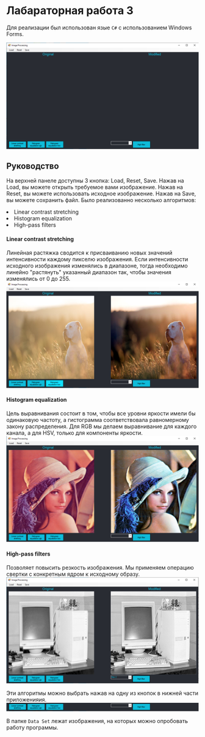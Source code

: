 # Лабараторная работа 3

Для реализации был использован язые `C#` с использованием Windows Forms.

![Screenshot 1](Screens/Screenshot_1.png)

## Руководство

На верхней панеле доступны 3 кнопка: Load, Reset, Save. Нажав на Load, вы можете открыть требуемое вами изображение. Нажав на Reset, вы можете использовать исходное изображение. Нажав на Save, вы можете сохранить файл.
Было реализованно несколько алгоритмов:
<li> Linear contrast stretching
<li> Histogram equalization
<li> High-pass filters

#### Linear contrast stretching

Линейная растяжка сводится к присваиванию новых значений интенсивности каждому пикселю изображения. Если интенсивности исходного изображения изменялись в диапазоне, тогда необходимо линейно "растянуть" указанный диапазон так, чтобы значения изменялись от 0 до 255.
![Screenshot 3](Screens/Screenshot_3.png)

#### Histogram equalization

Цель выравнивания состоит в том, чтобы все уровни яркости имели бы одинаковую частоту, а гистограмма соответствовала равномерному закону распределения. Для RGB мы делаем выравнивание для каждого канала, а для HSV, только для компоненты яркости.
![Screenshot 4](Screens/Screenshot_4.png)

#### High-pass filters

Позволяет повысить резкость изображения. Мы применяем операцию свертки с конкретным ядром к исходному образу.
![Screenshot 5](Screens/Screenshot_5.png)

Эти алгоритмы можно выбрать нажав на одну из кнопок в нижней части приложенияия.
![Screenshot 2](Screens/Screenshot_2.png)

В папке `Data Set` лежат изображения, на которых можно опробовать работу программы.

